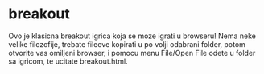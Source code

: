 # breakout
Ovo je klasicna breakout igrica koja se moze igrati u browseru! Nema neke velike filozofije, trebate fileove kopirati
u po volji odabrani folder, potom otvorite vas omiljeni browser, i pomocu menu File/Open File odete u folder sa igricom,
te ucitate breakout.html.
